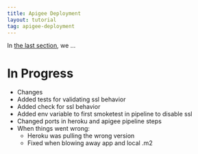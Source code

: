 ```yaml
---
title: Apigee Deployment
layout: tutorial
tag: apigee-deployment
---
```

In [the last section](7-locking-it-down.html), we ...

# In Progress #

<!--
## [Continue to "Section 8: Locking it Down Part 2"](8-locking-it-down-2.html) ##
-->


- Changes
- Added tests for validating ssl behavior
- Added check for ssl behavior
- Added env variable to first smoketest in pipeline to disable ssl
- Changed ports in heroku and apigee pipeline steps
- When things went wrong:
  - Heroku was pulling the wrong version
  - Fixed when blowing away app and local .m2

